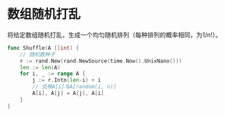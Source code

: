 # 数组随机打乱

将给定数组随机打乱，生成一个均匀随机排列（每种排列的概率相同，为1/n!）。

```go
func Shuffle(A []int) {
    // 随机数种子
	r := rand.New(rand.NewSource(time.Now().UnixNano()))
	len := len(A)
	for i, _ := range A {
		j := r.Intn(len-i) + i
        // 交换A[i]与A[random(i, n)]
		A[i], A[j] = A[j], A[i]
	}
}
```

